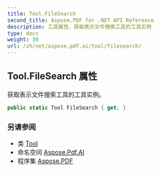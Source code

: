 ```yaml
---
title: Tool.FileSearch
second_title: Aspose.PDF for .NET API Reference
description: 工具属性。获取表示文件搜索工具的工具实例
type: docs
weight: 30
url: /zh/net/aspose.pdf.ai/tool/filesearch/
---
```

## Tool.FileSearch 属性

获取表示文件搜索工具的工具实例。

```csharp
public static Tool FileSearch { get; }
```

### 另请参阅

* 类 [Tool](../)
* 命名空间 [Aspose.Pdf.AI](../../../aspose.pdf.ai/)
* 程序集 [Aspose.PDF](../../../)